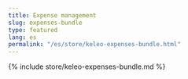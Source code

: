 ```yaml
---
title: Expense management
slug: expenses-bundle
type: featured
lang: es
permalink: "/es/store/keleo-expenses-bundle.html"
---
```


{% include store/keleo-expenses-bundle.md %}
